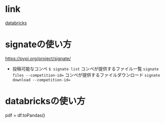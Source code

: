 # link
[databricks](https://dbc-2eb2ee3e-ce16.cloud.databricks.com/?o=7819807711010255#)

# signateの使い方
https://pypi.org/project/signate/
- 投稿可能なコンペ
``` $ signate list ``` 
コンペが提供するファイル一覧
``` signate files --competition-id= ```
コンペが提供するファイルダウンロード
``` signate download --competition-id= ```

# databricksの使い方

pdf = df.toPandas()